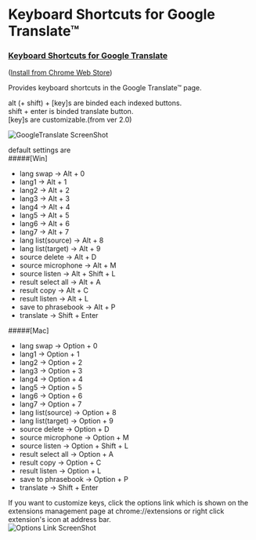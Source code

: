 Keyboard Shortcuts for Google Translate™
========================================

### [Keyboard Shortcuts for Google Translate](http://goo.gl/FBkb9)  
([Install from Chrome Web Store](http://goo.gl/FBkb9))  
  
  
Provides keyboard shortcuts in the Google Translate™ page.

alt (+ shift) + [key]s are binded each indexed buttons.  
shift + enter is binded translate button.  
[key]s are customizable.(from ver 2.0)  

![GoogleTranslate ScreenShot](https://raw.github.com/yamayamayamaji/Keyboard-Shortcuts-for-Google-Translate/master/ss-readme1.png)
  
default settings are  
#####[Win]  
* lang swap -> Alt + 0  
* lang1 -> Alt + 1  
* lang2 -> Alt + 2  
* lang3 -> Alt + 3  
* lang4 -> Alt + 4  
* lang5 -> Alt + 5  
* lang6 -> Alt + 6  
* lang7 -> Alt + 7  
* lang list(source) -> Alt + 8  
* lang list(target) -> Alt + 9  
* source delete -> Alt + D  
* source microphone -> Alt + M  
* source listen -> Alt + Shift + L  
* result select all -> Alt + A  
* result copy -> Alt + C  
* result listen -> Alt + L  
* save to phrasebook -> Alt + P  
* translate -> Shift + Enter  
  
#####[Mac]  
* lang swap -> Option + 0  
* lang1 -> Option + 1  
* lang2 -> Option + 2  
* lang3 -> Option + 3  
* lang4 -> Option + 4  
* lang5 -> Option + 5  
* lang6 -> Option + 6  
* lang7 -> Option + 7  
* lang list(source) -> Option + 8  
* lang list(target) -> Option + 9  
* source delete -> Option + D  
* source microphone -> Option + M  
* source listen -> Option + Shift + L  
* result select all -> Option + A  
* result copy -> Option + C  
* result listen -> Option + L  
* save to phrasebook -> Option + P  
* translate -> Shift + Enter  
  
If you want to customize keys, click the options link which is shown on the extensions management page at chrome://extensions
or right click extension's icon at address bar.  
![Options Link ScreenShot](https://raw.github.com/yamayamayamaji/Keyboard-Shortcuts-for-Google-Translate/master/ss-readme2.png)
